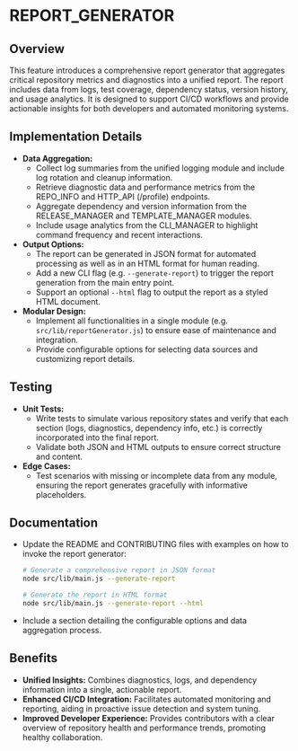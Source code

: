 # REPORT_GENERATOR

## Overview
This feature introduces a comprehensive report generator that aggregates critical repository metrics and diagnostics into a unified report. The report includes data from logs, test coverage, dependency status, version history, and usage analytics. It is designed to support CI/CD workflows and provide actionable insights for both developers and automated monitoring systems.

## Implementation Details
- **Data Aggregation:**
  - Collect log summaries from the unified logging module and include log rotation and cleanup information.
  - Retrieve diagnostic data and performance metrics from the REPO_INFO and HTTP_API (/profile) endpoints.
  - Aggregate dependency and version information from the RELEASE_MANAGER and TEMPLATE_MANAGER modules.
  - Include usage analytics from the CLI_MANAGER to highlight command frequency and recent interactions.
- **Output Options:**
  - The report can be generated in JSON format for automated processing as well as in an HTML format for human reading.
  - Add a new CLI flag (e.g. `--generate-report`) to trigger the report generation from the main entry point.
  - Support an optional `--html` flag to output the report as a styled HTML document.
- **Modular Design:**
  - Implement all functionalities in a single module (e.g. `src/lib/reportGenerator.js`) to ensure ease of maintenance and integration.
  - Provide configurable options for selecting data sources and customizing report details.

## Testing
- **Unit Tests:**
  - Write tests to simulate various repository states and verify that each section (logs, diagnostics, dependency info, etc.) is correctly incorporated into the final report.
  - Validate both JSON and HTML outputs to ensure correct structure and content.
- **Edge Cases:**
  - Test scenarios with missing or incomplete data from any module, ensuring the report generates gracefully with informative placeholders.

## Documentation
- Update the README and CONTRIBUTING files with examples on how to invoke the report generator:
  ```bash
  # Generate a comprehensive report in JSON format
  node src/lib/main.js --generate-report

  # Generate the report in HTML format
  node src/lib/main.js --generate-report --html
  ```
- Include a section detailing the configurable options and data aggregation process.

## Benefits
- **Unified Insights:** Combines diagnostics, logs, and dependency information into a single, actionable report.
- **Enhanced CI/CD Integration:** Facilitates automated monitoring and reporting, aiding in proactive issue detection and system tuning.
- **Improved Developer Experience:** Provides contributors with a clear overview of repository health and performance trends, promoting healthy collaboration.